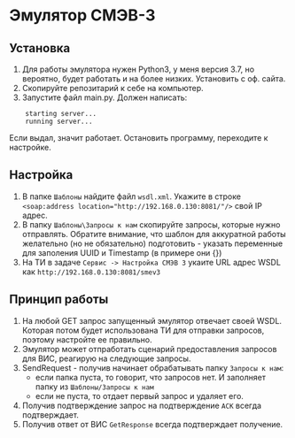 Эмулятор СМЭВ-3
===============

Установка
---------
1. Для работы эмулятора нужен Python3, у меня версия 3.7, 
но вероятно, будет работать и на более низких. Установить с оф. сайта.
2. Скопируйте репозитарий к себе на компьютер.
3. Запустите файл main.py. Должен написать:
```
    starting server...
    running server...
```    
Если выдал, значит работает. Остановить программу, переходите к настройке.

Настройка
---------
1. В папке `Шаблоны` найдите файл `wsdl.xml`. Укажите в строке 
```<soap:address location="http://192.168.0.130:8081/"/>```
свой IP адрес.
2. В папку `Шаблоны\Запросы к нам` скопируйте запросы, которые нужно 
отправлять. Обратите внимание, что шаблон для аккуратной работы желательно
(но не обязательно) подготовить - указать переменные для заполения 
UUID и Timestamp (в примере они {})
3. На ТИ  в задаче `Сервис -> Настройка СМЭВ 3` укаите URL адрес WSDL как 
`http://192.168.0.130:8081/smev3`


Принцип работы
--------------
1. На любой GET запрос запущенный эмулятор отвечает своей WSDL. Которая 
потом будет использована ТИ для отправки запросов, поэтому настройте ее
правильно.
2. Эмулятор может отпработать сценарий предоставления запросов для ВИС,
реагирую на следующие запросы.
3. SendRequest - получив начинает обрабатывать папку `Запросы к нам`:
   * если папка пуста, то говорит, что запросов нет. И заполняет папку из
   `Шаблоны/Запросы к нам`
   * если не пуста, то отдает первый запрос и удаляет его. 
4. Получив подтверждение запрос на подтверждение `ACK` всегда 
подтверждает.
5. Получив ответ от ВИС `GetResponse` всегда подтверждает получение.
  
  
   